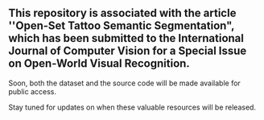 ## This repository is associated with the article ''Open-Set Tattoo Semantic Segmentation", which has been submitted to the International Journal of Computer Vision for a Special Issue on Open-World Visual Recognition. 

Soon, both the dataset and the source code will be made available for public access. 

Stay tuned for updates on when these valuable resources will be released.
